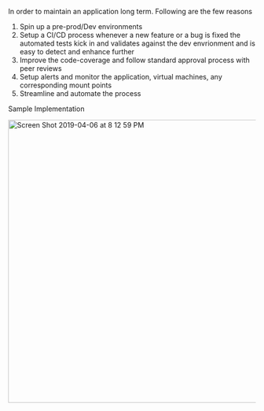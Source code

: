 In order to maintain an application long term. Following are the few reasons

1. Spin up a pre-prod/Dev environments 
2. Setup a CI/CD process whenever a new feature or a bug is fixed the automated tests kick in and validates against the dev envrionment and is easy to detect and enhance further
3. Improve the code-coverage and follow standard approval process with peer reviews
4. Setup alerts and monitor the application, virtual machines, any corresponding mount points
5. Streamline and automate the process

Sample Implementation

<img width="575" alt="Screen Shot 2019-04-06 at 8 12 59 PM" src="https://user-images.githubusercontent.com/6847115/55678065-9fc8d580-58a8-11e9-83ec-ccf05c798dc2.png">
